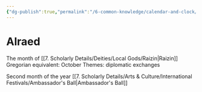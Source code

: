 ```yaml
---
{"dg-publish":true,"permalink":"/6-common-knowledge/calendar-and-clock/months/alraed/","noteIcon":""}
---
```


# Alraed

The month of [[7. Scholarly Details/Deities/Local Gods/Raizin\|Raizin]] 
Gregorian equivalent: October
Themes: diplomatic exchanges

Second month of the year
[[7. Scholarly Details/Arts & Culture/International Festivals/Ambassador's Ball\|Ambassador's Ball]] 